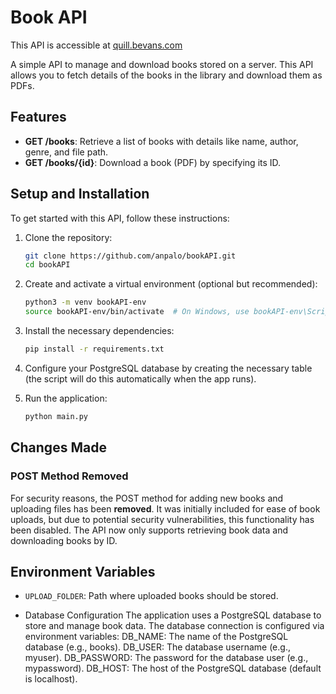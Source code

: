 # Book API
This API is accessible at [quill.bevans.com](https:quill.bevans.com)

A simple API to manage and download books stored on a server. This API allows you to fetch details of the books in the library and download them as PDFs.

## Features

- **GET /books**: Retrieve a list of books with details like name, author, genre, and file path.
- **GET /books/{id}**: Download a book (PDF) by specifying its ID.

## Setup and Installation

To get started with this API, follow these instructions:

1. Clone the repository:

    ```bash
    git clone https://github.com/anpalo/bookAPI.git
    cd bookAPI
    ```

2. Create and activate a virtual environment (optional but recommended):

    ```bash
    python3 -m venv bookAPI-env
    source bookAPI-env/bin/activate  # On Windows, use bookAPI-env\Scripts\activate
    ```

3. Install the necessary dependencies:

    ```bash
    pip install -r requirements.txt
    ```

4. Configure your PostgreSQL database by creating the necessary table (the script will do this automatically when the app runs).

5. Run the application:

    ```bash
    python main.py
    ```

## Changes Made

### POST Method Removed

For security reasons, the POST method for adding new books and uploading files has been **removed**. It was initially included for ease of book uploads, but due to potential security vulnerabilities, this functionality has been disabled. The API now only supports retrieving book data and downloading books by ID.

## Environment Variables

- `UPLOAD_FOLDER`: Path where uploaded books should be stored.
  
- Database Configuration
The application uses a PostgreSQL database to store and manage book data. The database connection is configured via environment variables:
DB_NAME: The name of the PostgreSQL database (e.g., books).
DB_USER: The database username (e.g., myuser).
DB_PASSWORD: The password for the database user (e.g., mypassword).
DB_HOST: The host of the PostgreSQL database (default is localhost).

